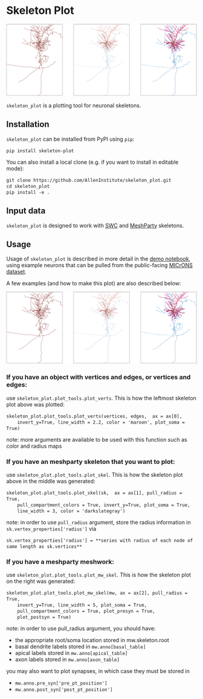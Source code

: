 Skeleton Plot
===============

![cover](images/skels.png)

``skeleton_plot`` is a plotting tool for neuronal skeletons. 

## Installation
``skeleton_plot`` can be installed from PyPI using ``pip``:

```
pip install skeleton-plot
```

You can also install a local clone (e.g. if you want to install in editable mode):

```
git clone https://github.com/AllenInstitute/skeleton_plot.git
cd skeleton_plot
pip install -e .
```

## Input data
``skeleton_plot`` is designed to work with
[SWC](http://www.neuronland.org/NLMorphologyConverter/MorphologyFormats/SWC/Spec.html) 
and 
[MeshParty](https://github.com/sdorkenw/MeshParty) skeletons.

## Usage
Usage of ``skeleton_plot`` is described in more detail in the 
[demo notebook](./docs/demo.ipynb), using example neurons that can be pulled from
the public-facing [MICrONS dataset](https://www.microns-explorer.org/).

A few examples (and how to make this plot) are also described below:

![](./images/skels.png)

### If you have an object with vertices and edges, or vertices and edges:
use ``skeleton_plot.plot_tools.plot_verts``. This is how the leftmost skeleton plot above was plotted:

```
skeleton_plot.plot_tools.plot_verts(vertices, edges,  ax = ax[0], 
    invert_y=True, line_width = 2.2, color = 'maroon', plot_soma = True)
```
note: more arguments are available to be used with this function such as color and radius maps 

### If you have an meshparty skeleton that you want to plot:
use ``skeleton_plot.plot_tools.plot_skel``. This is how the skeleton plot above in the middle was generated:

```
skeleton_plot.plot_tools.plot_skel(sk,  ax = ax[1], pull_radius = True, 
    pull_compartment_colors = True, invert_y=True, plot_soma = True, 
    line_width = 3, color = 'darkslategray') 
``` 
note: in order to use ``pull_radius`` argument, store the radius information in ``sk.vertex_properties['radius']`` via 
```
sk.vertex_properties['radius'] = **series with radius of each node of same length as sk.vertices**
```

### If you have a meshparty meshwork:
use ``skeleton_plot.plot_tools.plot_mw_skel``. This is how the skeleton plot on the right was generated:

```
skeleton_plot.plot_tools.plot_mw_skel(mw, ax = ax[2], pull_radius = True,
    invert_y=True, line_width = 5, plot_soma = True,
    pull_compartment_colors = True, plot_presyn = True,
    plot_postsyn = True)
```
note: in order to use pull_radius argument, you should have:
- the appropriate root/soma location stored in mw.skeleton.root
- basal dendrite labels stored in ``mw.anno[basal_table]``
- apical labels stored in ``mw.anno[apical_table]``
- axon labels stored in ``mw.anno[axon_table]``

you may also want to plot synapses, in which case they must be stored in 
- ``mw.anno.pre_syn['pre_pt_position']``
- ``mw.anno.post_syn['post_pt_position']``

